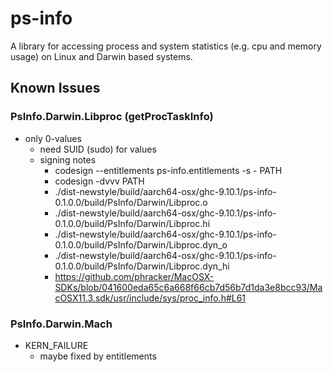 # ps-info

A library for accessing process and system statistics (e.g. cpu and memory usage) on Linux and Darwin based systems. 

## Known Issues

### PsInfo.Darwin.Libproc (getProcTaskInfo)

- only 0-values
    - need SUID (sudo) for values
    - signing notes
        - codesign --entitlements ps-info.entitlements -s - PATH
        - codesign -dvvv PATH
        - ./dist-newstyle/build/aarch64-osx/ghc-9.10.1/ps-info-0.1.0.0/build/PsInfo/Darwin/Libproc.o
        - ./dist-newstyle/build/aarch64-osx/ghc-9.10.1/ps-info-0.1.0.0/build/PsInfo/Darwin/Libproc.hi
        - ./dist-newstyle/build/aarch64-osx/ghc-9.10.1/ps-info-0.1.0.0/build/PsInfo/Darwin/Libproc.dyn_o
        - ./dist-newstyle/build/aarch64-osx/ghc-9.10.1/ps-info-0.1.0.0/build/PsInfo/Darwin/Libproc.dyn_hi
        - https://github.com/phracker/MacOSX-SDKs/blob/041600eda65c6a668f66cb7d56b7d1da3e8bcc93/MacOSX11.3.sdk/usr/include/sys/proc_info.h#L61

### PsInfo.Darwin.Mach

- KERN_FAILURE
    - maybe fixed by entitlements
